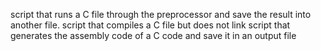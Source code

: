 script that runs a C file through the preprocessor and save the result into another file.
script that compiles a C file but does not link
script that generates the assembly code of a C code and save it in an output file
